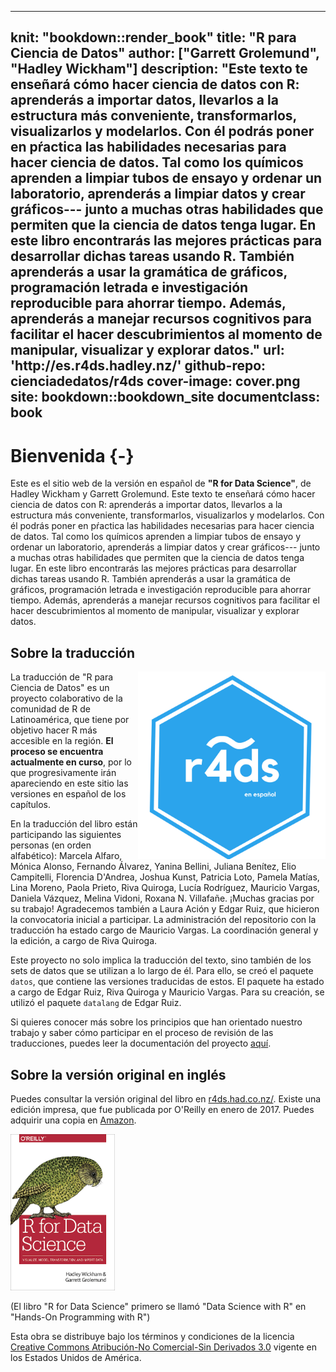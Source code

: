 
---
knit: "bookdown::render_book"
title: "R para Ciencia de Datos"
author: ["Garrett Grolemund", "Hadley Wickham"]
description: "Este texto te enseñará cómo hacer ciencia de datos con R: aprenderás a importar datos, llevarlos a la estructura más conveniente, transformarlos, visualizarlos y modelarlos. Con él  podrás poner en pŕactica las habilidades necesarias para hacer ciencia de datos. 
Tal como los químicos aprenden a limpiar tubos de ensayo y ordenar un laboratorio, aprenderás a limpiar datos y crear gráficos--- junto a muchas otras habilidades que permiten que la ciencia de datos tenga lugar. En este libro encontrarás las mejores prácticas para desarrollar dichas tareas usando R. 
También aprenderás a usar la gramática de gráficos, programación letrada e investigación reproducible para ahorrar tiempo. Además, aprenderás a manejar recursos cognitivos para facilitar el hacer descubrimientos al momento de manipular, visualizar y explorar datos."
url: 'http\://es.r4ds.hadley.nz/'
github-repo: cienciadedatos/r4ds
cover-image: cover.png
site: bookdown::bookdown_site
documentclass: book
---

# Bienvenida {-}

Este es el sitio web de la versión en español de __"R for Data Science"__,  de Hadley Wickham y Garrett Grolemund. Este texto te enseñará cómo hacer ciencia de datos con R: aprenderás a importar datos, llevarlos a la estructura más conveniente, transformarlos, visualizarlos y modelarlos. Con él  podrás poner en pŕactica las habilidades necesarias para hacer ciencia de datos. Tal como los químicos aprenden a limpiar tubos de ensayo y ordenar un laboratorio, aprenderás a limpiar datos y crear gráficos--- junto a muchas otras habilidades que permiten que la ciencia de datos tenga lugar. En este libro encontrarás las mejores prácticas para desarrollar dichas tareas usando R. También aprenderás a usar la gramática de gráficos, programación letrada e investigación reproducible para ahorrar tiempo. Además, aprenderás a manejar recursos cognitivos para facilitar el hacer descubrimientos al momento de manipular, visualizar y explorar datos.

## Sobre la traducción
<img src="hex_r4ds-es.png" width="300" height="300" align="right" alt="Hex logo" />

La traducción de "R para Ciencia de Datos" es un proyecto colaborativo de la comunidad de R de Latinoamérica, que tiene por objetivo hacer R más accesible en la región. __El proceso se encuentra actualmente en curso__, por lo que progresivamente irán apareciendo en este sitio las versiones en español de los capítulos.  

En la traducción del libro están participando las siguientes personas (en orden alfabético): Marcela Alfaro, Mónica Alonso, Fernando Álvarez, Yanina Bellini, Juliana Benítez, Elio Campitelli, Florencia D'Andrea, Joshua Kunst, Patricia Loto, Pamela Matías, Lina Moreno, Paola Prieto, Riva Quiroga, Lucía Rodríguez, Mauricio Vargas, Daniela Vázquez, Melina Vidoni, Roxana N. Villafañe. ¡Muchas gracias por su trabajo! Agradecemos también a Laura Ación y Edgar Ruiz, que hicieron la convocatoria inicial a participar. La administración del repositorio con la traducción ha estado cargo de Mauricio Vargas. La coordinación general y la edición, a cargo de Riva Quiroga. 

Este proyecto no solo implica la traducción del texto, sino también de los sets de datos que se utilizan a lo largo de él. Para ello, se creó el paquete `datos`, que contiene las versiones traducidas de estos. El paquete ha estado a cargo de Edgar Ruiz, Riva Quiroga y Mauricio Vargas. Para su creación, se utilizó el paquete `datalang` de Edgar Ruiz. 

Si quieres conocer más sobre los principios que han orientado nuestro trabajo y saber cómo participar en el proceso de revisión de las traducciones, puedes leer la documentación del proyecto [aquí](https://github.com/cienciadedatos/descripcion-y-orientaciones). 

## Sobre la versión original en inglés
Puedes consultar la versión original del libro en  [r4ds.had.co.nz/](http://r4ds.had.co.nz/). Existe una edición impresa, que fue publicada por O'Reilly en enero de 2017. Puedes adquirir una copia en [Amazon](http://amzn.to/2aHLAQ1).

<img src="cover.png" height="250" alt="Cover image" />

(El libro "R for Data Science" primero se llamó "Data Science with R" en "Hands-On Programming with R")

Esta obra se distribuye bajo los términos y condiciones de la licencia [Creative Commons Atribución-No Comercial-Sin Derivados 3.0](http://creativecommons.org/licenses/by-nc-nd/3.0/us/) vigente en los Estados Unidos de América.
